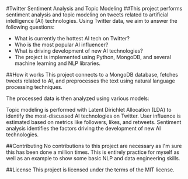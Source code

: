 #Twitter Sentiment Analysis and Topic Modeling
##This project performs sentiment analysis and topic modeling on tweets related to artificial intelligence (AI) technologies. Using Twitter data, we aim to answer the following questions:

- What is currently the hottest AI tech on Twitter?
- Who is the most popular AI influencer?
- What is driving development of new AI technologies?
- The project is implemented using Python, MongoDB, and several machine learning and NLP libraries.

##How it works
This project connects to a MongoDB database, fetches tweets related to AI, and preprocesses the text using natural language processing techniques.

The processed data is then analyzed using various models:

Topic modeling is performed with Latent Dirichlet Allocation (LDA) to identify the most-discussed AI technologies on Twitter.
User influence is estimated based on metrics like followers, likes, and retweets.
Sentiment analysis identifies the factors driving the development of new AI technologies.

##Contributing
No contributions to this project are necessary as I'm sure this has been done a million times. This is entirely practice for myself as well as an example to show some basic NLP and data engineering skills.

##License
This project is licensed under the terms of the MIT license.
